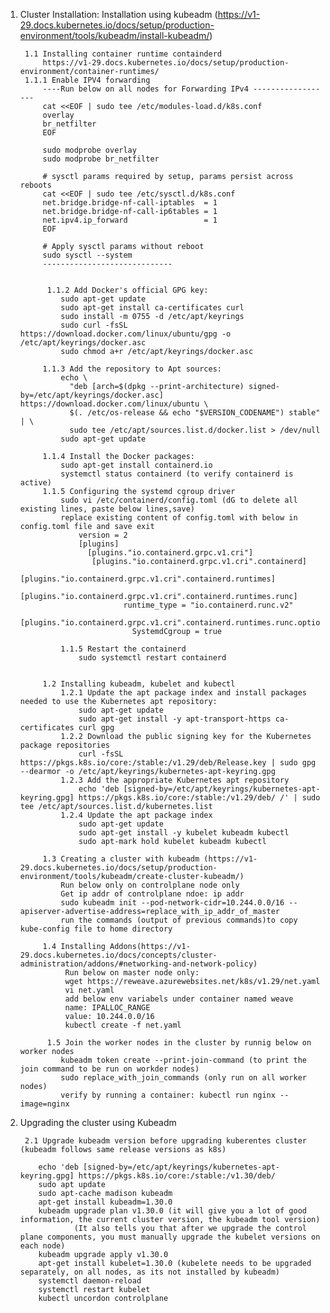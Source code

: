 
1. Cluster Installation:
        Installation using kubeadm (https://v1-29.docs.kubernetes.io/docs/setup/production-environment/tools/kubeadm/install-kubeadm/)
    
        1.1 Installing container runtime containderd
            https://v1-29.docs.kubernetes.io/docs/setup/production-environment/container-runtimes/
        1.1.1 Enable IPV4 forwarding
            ----Run below on all nodes for Forwarding IPv4 ------------------
            cat <<EOF | sudo tee /etc/modules-load.d/k8s.conf
            overlay
            br_netfilter
            EOF
            
            sudo modprobe overlay
            sudo modprobe br_netfilter
            
            # sysctl params required by setup, params persist across reboots
            cat <<EOF | sudo tee /etc/sysctl.d/k8s.conf
            net.bridge.bridge-nf-call-iptables  = 1
            net.bridge.bridge-nf-call-ip6tables = 1
            net.ipv4.ip_forward                 = 1
            EOF
            
            # Apply sysctl params without reboot
            sudo sysctl --system
            -----------------------------
            

             1.1.2 Add Docker's official GPG key:
                sudo apt-get update
                sudo apt-get install ca-certificates curl
                sudo install -m 0755 -d /etc/apt/keyrings
                sudo curl -fsSL https://download.docker.com/linux/ubuntu/gpg -o /etc/apt/keyrings/docker.asc
                sudo chmod a+r /etc/apt/keyrings/docker.asc
            
            1.1.3 Add the repository to Apt sources:
                echo \
                  "deb [arch=$(dpkg --print-architecture) signed-by=/etc/apt/keyrings/docker.asc] https://download.docker.com/linux/ubuntu \
                  $(. /etc/os-release && echo "$VERSION_CODENAME") stable" | \
                  sudo tee /etc/apt/sources.list.d/docker.list > /dev/null
                sudo apt-get update
        
            1.1.4 Install the Docker packages:
                sudo apt-get install containerd.io
                systemctl status containerd (to verify containerd is active)
            1.1.5 Configuring the systemd cgroup driver
                sudo vi /etc/containerd/config.toml (dG to delete all existing lines, paste below lines,save)
                replace existing content of config.toml with below in config.toml file and save exit
                    version = 2
                    [plugins]
                      [plugins."io.containerd.grpc.v1.cri"]
                       [plugins."io.containerd.grpc.v1.cri".containerd]
                          [plugins."io.containerd.grpc.v1.cri".containerd.runtimes]
                            [plugins."io.containerd.grpc.v1.cri".containerd.runtimes.runc]
                              runtime_type = "io.containerd.runc.v2"
                              [plugins."io.containerd.grpc.v1.cri".containerd.runtimes.runc.options]
                                SystemdCgroup = true
        
                1.1.5 Restart the containerd 
                    sudo systemctl restart containerd
  

            1.2 Installing kubeadm, kubelet and kubectl
                1.2.1 Update the apt package index and install packages needed to use the Kubernetes apt repository:
                    sudo apt-get update
                    sudo apt-get install -y apt-transport-https ca-certificates curl gpg
                1.2.2 Download the public signing key for the Kubernetes package repositories
                    curl -fsSL https://pkgs.k8s.io/core:/stable:/v1.29/deb/Release.key | sudo gpg --dearmor -o /etc/apt/keyrings/kubernetes-apt-keyring.gpg
                1.2.3 Add the appropriate Kubernetes apt repository
                    echo 'deb [signed-by=/etc/apt/keyrings/kubernetes-apt-keyring.gpg] https://pkgs.k8s.io/core:/stable:/v1.29/deb/ /' | sudo tee /etc/apt/sources.list.d/kubernetes.list
                1.2.4 Update the apt package index
                    sudo apt-get update
                    sudo apt-get install -y kubelet kubeadm kubectl
                    sudo apt-mark hold kubelet kubeadm kubectl
        
            1.3 Creating a cluster with kubeadm (https://v1-29.docs.kubernetes.io/docs/setup/production-environment/tools/kubeadm/create-cluster-kubeadm/)
                Run below only on controlplane node only
                Get ip addr of controlplane ndoe: ip addr
                sudo kubeadm init --pod-network-cidr=10.244.0.0/16 --apiserver-advertise-address=replace_with_ip_addr_of_master
                run the commands (output of previous commands)to copy kube-config file to home directory
        
            1.4 Installing Addons(https://v1-29.docs.kubernetes.io/docs/concepts/cluster-administration/addons/#networking-and-network-policy)
                 Run below on master node only:
                 wget https://reweave.azurewebsites.net/k8s/v1.29/net.yaml
                 vi net.yaml
                 add below env variabels under container named weave
                 name: IPALLOC_RANGE
                 value: 10.244.0.0/16
                 kubectl create -f net.yaml
        
             1.5 Join the worker nodes in the cluster by runnig below on worker nodes
                kubeadm token create --print-join-command (to print the join command to be run on workder nodes)
                sudo replace_with_join_commands (only run on all worker nodes)
                verify by running a container: kubectl run nginx --image=nginx

2. Upgrading the cluster using Kubeadm
   
        2.1 Upgrade kubeadm version before upgrading kuberentes cluster (kubeadm follows same release versions as k8s)
   
           echo 'deb [signed-by=/etc/apt/keyrings/kubernetes-apt-keyring.gpg] https://pkgs.k8s.io/core:/stable:/v1.30/deb/
           sudo apt update
           sudo apt-cache madison kubeadm
           apt-get install kubeadm=1.30.0
           kubeadm upgrade plan v1.30.0 (it will give you a lot of good information, the current cluster version, the kubeadm tool version)
                   (It also tells you that after we upgrade the control plane components, you must manually upgrade the kubelet versions on each node)
           kubeadm upgrade apply v1.30.0
           apt-get install kubelet=1.30.0 (kubelete needs to be upgraded separately, on all nodes, as its not installed by kubeadm)
           systemctl daemon-reload
           systemctl restart kubelet
           kubectl uncordon controlplane
   
